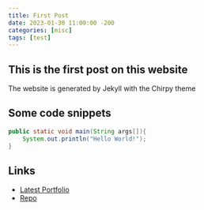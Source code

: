 ```yaml
---
title: First Post
date: 2023-01-30 11:00:00 -200
categories: [misc]
tags: [test]
---
```



## This is the first post on this website

The website is generated by Jekyll with the Chirpy theme

## Some code snippets

```java
public static void main(String args[]){
    System.out.println("Hello World!");
}
```

## Links

* [Latest Portfolio](https://kdesp73.github.io/Portfolio/)
* [Repo](https://github.com/KDesp73/Docs/)

